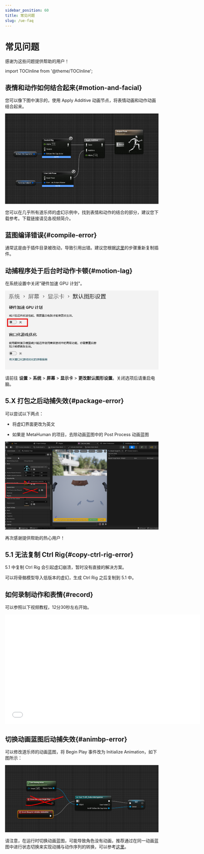 ```yaml
---
sidebar_position: 60
title: 常见问题
slug: /ue-faq
---	
```


# 常见问题

感谢为这些问题提供帮助的用户！

import TOCInline from '@theme/TOCInline';

<TOCInline toc={toc} />

## 表情和动作如何结合起来{#motion-and-facial}

您可以像下图中演示的，使用 Apply Additive 动画节点，将表情动画和动作动画结合起来。

![](../../img/20231113153601.jpg)

您可以在几乎所有道乐师的虚幻示例中，找到表情和动作的结合的部分，建议您下载参考。下载链接请见各视频简介。

## 蓝图编译错误{#compile-error}

通常这是由于插件目录被改动，导致引用出错。建议您根据[这里](/ue-getstarted)的步骤重新复制插件。

## 动捕程序处于后台时动作卡顿{#motion-lag}

在系统设置中关闭"硬件加速 GPU 计划"。

![](../../img/2025_06_25_17_51_10.jpg)

请前往 **设置** > **系统** > **屏幕** > **显示卡** > **更改默认图形设置**。关闭选项后请重启电脑。

## 5.X 打包之后动捕失效{#package-error}

可以尝试以下两点：

- 将虚幻界面更改为英文

- 如果是 MetaHuman 的项目，去除动画蓝图中的 Post Process 动画蓝图

![](../../img/2023_11_03_23_28_05-DollarsMetaHuman_FC.png)

再次感谢提供帮助的热心用户！

## 5.1 无法复制 Ctrl Rig{#copy-ctrl-rig-error}

5.1 中复制 Ctrl Rig 会引起虚幻崩溃，暂时没有直接的解决方案。

可以将骨骼模型导入低版本的虚幻，生成 Ctrl Rig 之后复制到 5.1 中。

## 如何录制动作和表情{#record}

可以参照以下视频教程，12分30秒左右开始。

<iframe src="//player.bilibili.com/player.html?bvid=BV1n14y1N7QU&autoplay=0&t=757.9" width="640" height="360" scrolling="no" border="0" frameborder="no" framespacing="0" allowfullscreen="true"> </iframe>

## 切换动画蓝图后动捕失效{#animbp-error}

可以修改道乐师的动画蓝图，将 Begin Play 事件改为 Initialize Animation，如下图所示：

![](../../img/566c2b857ae79a7f2b2c60a417bb0bb21911024894.png)

请注意，在运行时切换动画蓝图，可能导致角色没有动画，推荐通过在同一动画蓝图中进行状态切换来实现动捕与动作序列的转换，可以参考[这里](/ue-adv)。
